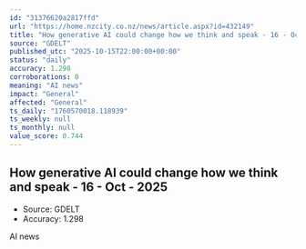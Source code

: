 ```yaml
---
id: "31376620a2817ffd"
url: "https://home.nzcity.co.nz/news/article.aspx?id=432149"
title: "How generative AI could change how we think and speak - 16 - Oct - 2025"
source: "GDELT"
published_utc: "2025-10-15T22:00:00+00:00"
status: "daily"
accuracy: 1.298
corroborations: 0
meaning: "AI news"
impact: "General"
affected: "General"
ts_daily: "1760570018.118939"
ts_weekly: null
ts_monthly: null
value_score: 0.744
---
```

## How generative AI could change how we think and speak - 16 - Oct - 2025

- Source: GDELT
- Accuracy: 1.298

AI news
